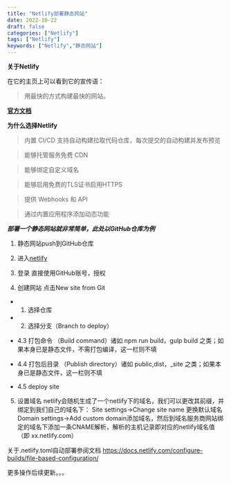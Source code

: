 ```yaml
---
title: "Netlify部署静态网站"
date: 2022-10-22
draft: false
categories: ["Netlify"]
tags: ["Netlify"]
keywords: ["Netlify","静态网站"]
---
```


**关于Netlify**

在它的主页上可以看到它的宣传语：
>用最快的方式构建最快的网站。

[__官方文档__](https://docs.netlify.com/)

**为什么选择Netlify**

> 内置 CI/CD 支持自动构建拉取代码仓库，每次提交的自动构建并发布预览

> 能够托管服务免费 CDN

> 能够绑定自定义域名

> 能够启用免费的TLS证书启用HTTPS

> 提供 Webhooks 和 API

> 通过内置应用程序添加动态功能


***部署一个静态网站就非常简单，此处以GitHub仓库为例***

1. 静态网站push到GitHub仓库

2. 进入[netlify](https://app.netlify.com)

3. 登录 直接使用GitHub账号，授权

4. 创建网站 点击New site from Git

  * 1. 选择仓库

  * 2. 选择分支（Branch to deploy）

  * 4.3 打包命令 （Build command）诸如 npm run build，gulp build 之类；如果本身已是静态文件，不需打包编译，这一栏则不填

  * 4.4 打包后目录 （Publish directory）诸如 public,dist，_site 之类；如果本身已是静态文件，这一栏则不填

  * 4.5 deploy site

5. 设置域名 netlify会随机生成了一个netlify下的域名，我们可以更改其前缀，并绑定到我们自己的域名下：
Site settings->Change site name 更换默认域名
Domain settings->Add custom domain添加域名，然后到域名服务商网站绑定的域名下添加一条CNAME解析，解析的主机记录即对应的netlify域名值（即 xx.netlify.com）

关于.netlify.toml自动部署参阅文档 https://docs.netlify.com/configure-builds/file-based-configuration/

更多操作后续更新。。。
